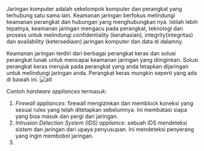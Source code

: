 Jaringan komputer adalah sekelompok komputer dan perangkat yang terhubung satu sama lain.
Keamanan jaringan berfokus melindungi keamanan perangkat dan hubungan yang menghubungkan nya.
Istilah lebih tepatnya, keamanan jaringan mengacu pada perangkat, teknologi dan prosess untuk melindungi confidentiality (kerahasian), integrity(integritas) dan availability (ketersediaan) jaringan komputer dan data di dalamny.

Keamanan jaringan terdiri dari berbagai perangkat keras dan solusi perangkat lunak untuk mencapai keamanan jaringan yang diinginkan. Solusi perangkat keras merujuk pada perangkat yang anda tetapkan dijaringan untuk melindungi jaringan anda.
Perangkat keras mungkin seperti yang ada di bawah ini.
![alt](https://raw.githubusercontent.com/yingcrackerhades/cybersec-module/main/Introduction%20Cyber%20Security/RedTeam/Network%20Security/Image/5a7527aeef27ad74320defaf1bae8d6d.png)

Contoh *hardware appliances* termasuk:
1. *Firewall appliances*: firewall mengizinkan dan memblock koneksi yang sesuai rules yang telah ditetapkan sebelumnya. Ini membatasi siapa yang bisa masuk dan pergi dari jaringan.
2. *Intrusion Detection System (IDS) appliance*: sebuah IDS mendeteksi sistem dan jaringan dari upaya penyusupan. Ini mendeteksi penyerang yang ingin membobol jaringan.
3.
